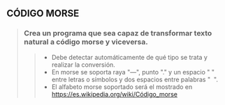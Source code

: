## CÓDIGO MORSE

> ### Crea un programa que sea capaz de transformar texto natural a código morse y viceversa.
>> - Debe detectar automáticamente de qué tipo se trata y realizar la conversión.
>> - En morse se soporta raya "—", punto "." y un espacio "&nbsp;" entre letras o símbolos y dos espacios entre palabras "&nbsp;&nbsp;".
>> - El alfabeto morse soportado será el mostrado en https://es.wikipedia.org/wiki/Código_morse